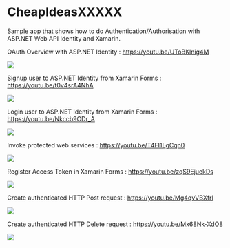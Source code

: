 # CheapIdeasXXXXX
Sample app that shows how to do Authentication/Authorisation with ASP.NET Web API Identity and Xamarin.

OAuth Overview with ASP.NET Identity : https://youtu.be/UToBKlnig4M

<a href="https://youtu.be/UToBKlnig4M">
<img src="https://github.com/HoussemDellai/CheapIdeas/blob/master/items/oauth%20en.jpg?raw=true" />
</a>

</br>

Signup user to ASP.NET Identity from Xamarin Forms : https://youtu.be/t0v4srA4NhA

<a href="https://youtu.be/t0v4srA4NhA">
<img src="https://github.com/HoussemDellai/CheapIdeas/blob/master/items/signup.jpg?raw=true" />
</a>

</br>

Login user to ASP.NET Identity from Xamarin Forms : https://youtu.be/Nkccb9ODr_A

<a href="https://youtu.be/Nkccb9ODr_A">
<img src="https://github.com/HoussemDellai/CheapIdeas/blob/master/items/login.jpg?raw=true" />
</a>

</br>

Invoke protected web services : https://youtu.be/T4FI1LgCqn0

<a href="https://youtu.be/T4FI1LgCqn0">
<img src="https://github.com/HoussemDellai/CheapIdeas/blob/master/items/invoke.jpg?raw=true" />
</a>

</br>

Register Access Token in Xamarin Forms : https://youtu.be/zqS9EjuekDs

<a href="https://youtu.be/zqS9EjuekDs">
<img src="https://github.com/HoussemDellai/CheapIdeas/blob/master/items/Register%20access%20Token%20-%20Houssem%20Dellai.png?raw=true" />
</a>

</br>

Create authenticated HTTP Post request : https://youtu.be/Mg4qvVBXfrI

<a href="https://youtu.be/Mg4qvVBXfrI">
<img src="https://github.com/HoussemDellai/CheapIdeas/blob/master/items/Post%20HTTP%20-%20Houssem%20Dellai.png?raw=true" />
</a>

</br>

Create authenticated HTTP Delete request : https://youtu.be/Mx68Nk-XdO8

<a href="https://youtu.be/Mx68Nk-XdO8">
<img src="https://github.com/HoussemDellai/CheapIdeas/blob/master/items/HTTP%20Delete.jpg?raw=true" />
</a>

